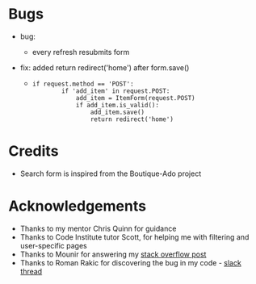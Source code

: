 # Bugs

* bug: 
    * every refresh resubmits form
* fix: added return redirect('home') after form.save()

    *   ```
        if request.method == 'POST':
                if 'add_item' in request.POST:
                    add_item = ItemForm(request.POST)
                    if add_item.is_valid():
                        add_item.save()
                        return redirect('home')
        ```
# Credits 

* Search form is inspired from the Boutique-Ado project

# Acknowledgements

* Thanks to my mentor Chris Quinn for guidance
* Thanks to Code Institute tutor Scott, for helping me with filtering and user-specific pages
* Thanks to Mounir for answering my [stack overflow post](https://stackoverflow.com/questions/75208985/handling-form-fields-in-django-for-logged-in-user)
* Thanks to Roman Rakic for discovering the bug in my code - [slack thread](https://code-institute-room.slack.com/archives/C026PTF46F5/p1673898571942309)